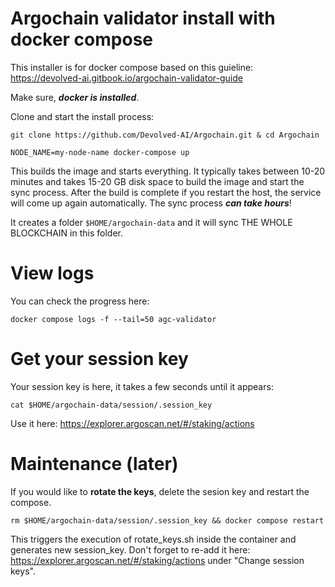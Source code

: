 # Argochain validator install with docker compose

This installer is for docker compose based on this guieline: https://devolved-ai.gitbook.io/argochain-validator-guide

Make sure, ***docker is installed***.

Clone and start the install process:

```
git clone https://github.com/Devolved-AI/Argochain.git & cd Argochain
```

```
NODE_NAME=my-node-name docker-compose up
```

This builds the image and starts everything. It typically takes between 10-20 minutes and takes 15-20 GB disk space to build the image and start the sync process. After the build is complete if you restart the host, the service will come up again automatically. The sync process ***can take hours***!

It creates a folder `$HOME/argochain-data` and it will sync THE WHOLE BLOCKCHAIN in this folder.

# View logs
You can check the progress here:

```
docker compose logs -f --tail=50 agc-validator
```

# Get your session key
Your session key is here, it takes a few seconds until it appears:

```
cat $HOME/argochain-data/session/.session_key
```

Use it here: https://explorer.argoscan.net/#/staking/actions

# Maintenance (later)
If you would like to **rotate the keys**, delete the sesion key and restart the compose.

```
rm $HOME/argochain-data/session/.session_key && docker compose restart
```

This triggers the execution of rotate_keys.sh inside the container and generates new session_key. Don't forget to re-add it here: https://explorer.argoscan.net/#/staking/actions under "Change session keys".